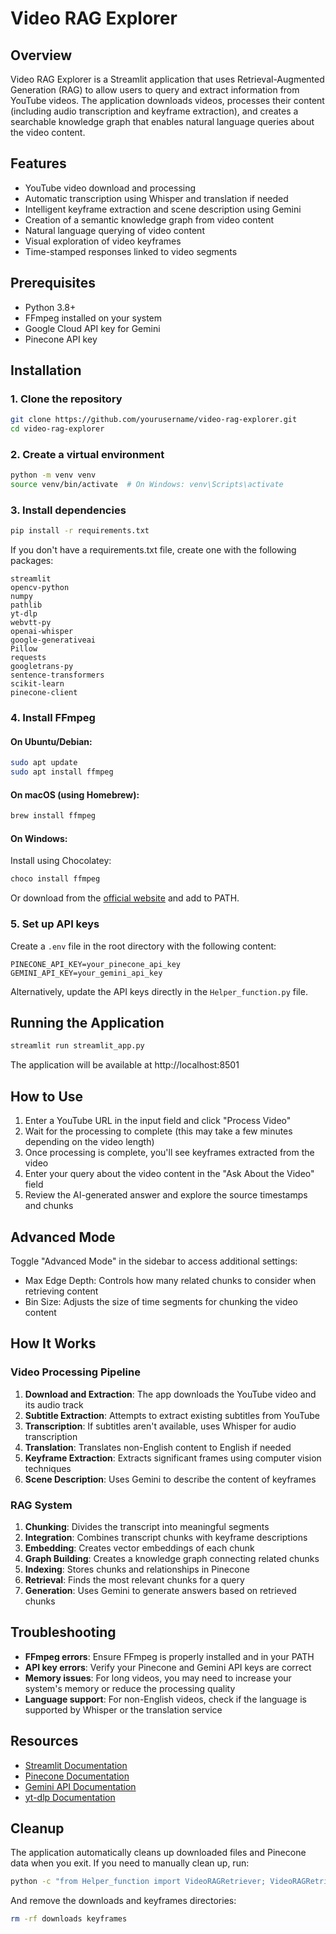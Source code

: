 # Video RAG Explorer

## Overview

Video RAG Explorer is a Streamlit application that uses Retrieval-Augmented Generation (RAG) to allow users to query and extract information from YouTube videos. The application downloads videos, processes their content (including audio transcription and keyframe extraction), and creates a searchable knowledge graph that enables natural language queries about the video content.

## Features

- YouTube video download and processing
- Automatic transcription using Whisper and translation if needed
- Intelligent keyframe extraction and scene description using Gemini
- Creation of a semantic knowledge graph from video content
- Natural language querying of video content
- Visual exploration of video keyframes
- Time-stamped responses linked to video segments

## Prerequisites

- Python 3.8+
- FFmpeg installed on your system
- Google Cloud API key for Gemini
- Pinecone API key

## Installation

### 1. Clone the repository

```bash
git clone https://github.com/yourusername/video-rag-explorer.git
cd video-rag-explorer
```

### 2. Create a virtual environment

```bash
python -m venv venv
source venv/bin/activate  # On Windows: venv\Scripts\activate
```

### 3. Install dependencies

```bash
pip install -r requirements.txt
```

If you don't have a requirements.txt file, create one with the following packages:

```
streamlit
opencv-python
numpy
pathlib
yt-dlp
webvtt-py
openai-whisper
google-generativeai
Pillow
requests
googletrans-py
sentence-transformers
scikit-learn
pinecone-client
```

### 4. Install FFmpeg

#### On Ubuntu/Debian:
```bash
sudo apt update
sudo apt install ffmpeg
```

#### On macOS (using Homebrew):
```bash
brew install ffmpeg
```

#### On Windows:
Install using Chocolatey:
```bash
choco install ffmpeg
```
Or download from the [official website](https://ffmpeg.org/download.html) and add to PATH.

### 5. Set up API keys

Create a `.env` file in the root directory with the following content:

```
PINECONE_API_KEY=your_pinecone_api_key
GEMINI_API_KEY=your_gemini_api_key
```

Alternatively, update the API keys directly in the `Helper_function.py` file.

## Running the Application

```bash
streamlit run streamlit_app.py
```

The application will be available at http://localhost:8501

## How to Use

1. Enter a YouTube URL in the input field and click "Process Video"
2. Wait for the processing to complete (this may take a few minutes depending on the video length)
3. Once processing is complete, you'll see keyframes extracted from the video
4. Enter your query about the video content in the "Ask About the Video" field
5. Review the AI-generated answer and explore the source timestamps and chunks

## Advanced Mode

Toggle "Advanced Mode" in the sidebar to access additional settings:
- Max Edge Depth: Controls how many related chunks to consider when retrieving content
- Bin Size: Adjusts the size of time segments for chunking the video content

## How It Works

### Video Processing Pipeline

1. **Download and Extraction**: The app downloads the YouTube video and its audio track
2. **Subtitle Extraction**: Attempts to extract existing subtitles from YouTube
3. **Transcription**: If subtitles aren't available, uses Whisper for audio transcription
4. **Translation**: Translates non-English content to English if needed
5. **Keyframe Extraction**: Extracts significant frames using computer vision techniques
6. **Scene Description**: Uses Gemini to describe the content of keyframes

### RAG System

1. **Chunking**: Divides the transcript into meaningful segments
2. **Integration**: Combines transcript chunks with keyframe descriptions
3. **Embedding**: Creates vector embeddings of each chunk
4. **Graph Building**: Creates a knowledge graph connecting related chunks
5. **Indexing**: Stores chunks and relationships in Pinecone
6. **Retrieval**: Finds the most relevant chunks for a query
7. **Generation**: Uses Gemini to generate answers based on retrieved chunks

## Troubleshooting

- **FFmpeg errors**: Ensure FFmpeg is properly installed and in your PATH
- **API key errors**: Verify your Pinecone and Gemini API keys are correct
- **Memory issues**: For long videos, you may need to increase your system's memory or reduce the processing quality
- **Language support**: For non-English videos, check if the language is supported by Whisper or the translation service

## Resources

- [Streamlit Documentation](https://docs.streamlit.io/)
- [Pinecone Documentation](https://docs.pinecone.io/)
- [Gemini API Documentation](https://ai.google.dev/docs)
- [yt-dlp Documentation](https://github.com/yt-dlp/yt-dlp#readme)

## Cleanup

The application automatically cleans up downloaded files and Pinecone data when you exit. If you need to manually clean up, run:

```bash
python -c "from Helper_function import VideoRAGRetriever; VideoRAGRetriever().cleanup_namespace('test_session')"
```

And remove the downloads and keyframes directories:

```bash
rm -rf downloads keyframes
```
